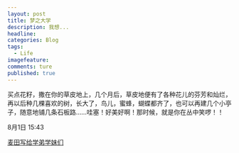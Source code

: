 ```yaml
---
layout: post  
title: 梦之大学  
description: 我想...      
headline: 
categories: Blog  
tags: 
  - Life  
imagefeature:  
comments: ture  
published: true  
---
```


买点花籽，撒在你的草皮地上，几个月后，草皮地便有了各种花儿的芬芳和灿烂，再以后种几棵喜欢的树，长大了，鸟儿，蜜蜂，蝴蝶都齐了，也可以再建几个小亭子，随意地铺几条石板路……哇塞！好美好啊！那时候，就是你在丛中笑啰！！

8月1日 15:43

[麦田写给学弟学妹们 ](http://user.qzone.qq.com/285618648/blog/1248512327)